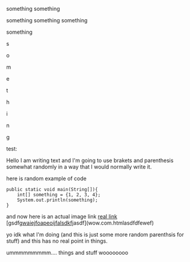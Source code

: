 something something

something something something

something

s

o

m

e

t

h

i

n

g




test:

Hello I am writing text and I'm going to use brakets and parenthesis somewhat randomly in a way that I would normally write it.

here is random example of code 
```
public static void main(String[]){
    int[] something = {1, 2, 3, 4};
    System.out.println(something);
}
```

and now here is an actual image link
[real link](https://thisisanimage.html)
[gsdfg[waiejfoapeoijfalsdkfj](asdfasfweijfoa)asdf](wow.com.htmlasdfdfewef)

yo idk what I'm doing (and this is just some more random parenthsis for stuff)
and this has no real point in things.

ummmmmmmmm....
things and stuff woooooooo
